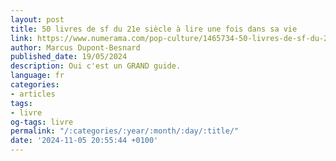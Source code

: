 ```yaml
---
layout: post
title: 50 livres de sf du 21e siècle à lire une fois dans sa vie
link: https://www.numerama.com/pop-culture/1465734-50-livres-de-sf-du-21e-siecle-a-lire-une-fois-dans-sa-vie.html
author: Marcus Dupont-Besnard
published_date: 19/05/2024
description: Oui c'est un GRAND guide.
language: fr
categories:
- articles
tags:
- livre
og-tags: livre
permalink: "/:categories/:year/:month/:day/:title/"
date: '2024-11-05 20:55:44 +0100'
---
```

